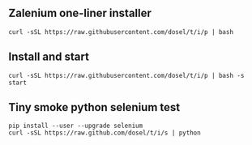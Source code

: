 ## Zalenium one-liner installer

    curl -sSL https://raw.githubusercontent.com/dosel/t/i/p | bash

## Install and start

    curl -sSL https://raw.githubusercontent.com/dosel/t/i/p | bash -s start

## Tiny smoke python selenium test

    pip install --user --upgrade selenium
    curl -sSL https://raw.github.com/dosel/t/i/s | python
